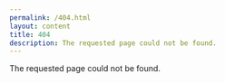 ```yaml
---
permalink: /404.html
layout: content
title: 404
description: The requested page could not be found.
---
```


The requested page could not be found.

